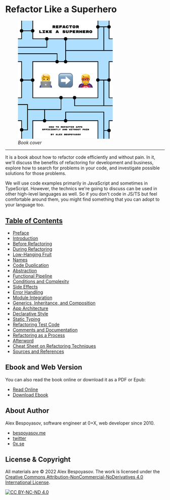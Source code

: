 # Refactor Like a Superhero

<figure>
  <img src="../images/cover.png" width="300">
  <figcaption><em>Book cover</em></figcaption>
</figure>

---

It is a book about how to refactor code efficiently and without pain. In it, we'll discuss the benefits of refactoring for development and business, explore how to search for problems in your code, and investigate possible solutions for those problems.

We will use code examples primarily in JavaScript and sometimes in TypeScript. However, the technics we're going to discuss can be used in other high-level languages as well. So if you don't code in JS/TS but feel comfortable around them, you might find something that you can adopt to your language too.

## [Table of Contents](./TOC.md)

- [Preface](./01-preface.md)
- [Introduction](./02-introduction.md)
- [Before Refactoring](./03-before-start.md)
- [During Refactoring](./04-during-refactoring.md)
- [Low-Hanging Fruit](./05-low-hanging-fruit.md)
- [Names](./06-names.md)
- [Code Duplication](./07-duplication.md)
- [Abstraction](./08-abstraction.md)
- [Functional Pipeline](./09-functional-pipeline.md)
- [Conditions and Complexity](./10-conditions.md)
- [Side Effects](./11-side-effects.md)
- [Error Handling](./12-error-handling.md)
- [Module Integration](./13-module-integration.md)
- [Generics, Inheritance, and Composition](./14-generics.md)
- [App Architecture](./15-architecture.md)
- [Declarative Style](./16-declarative-style.md)
- [Static Typing](./17-static-typing.md)
- [Refactoring Test Code](./18-test-code.md)
- [Comments and Documentation](./19-comments-and-docs.md)
- [Refactoring as a Process](./20-refactoring-process.md)
- [Afterword](./21-afterword.md)
- [Cheat Sheet on Refactoring Techniques](./22-cheatsheet.md)
- [Sources and References](./23-sources.md)

## Ebook and Web Version

You can also read the book online or download it as a PDF or Epub:

- [Read Online](https://refactor-like-a-superhero.vercel.app/ru)
- [Download Ebook](https://refactor-like-a-superhero.vercel.app/ru#download-ebook)

## About Author

Alex Bespoyasov, software engineer at 0+X, web developer since 2010.

- [bespoyasov.me](https://bespoyasov.me)
- [twitter](https://twitter.com/bespoyasov_)
- [0x.se](https://0x.se)

## License & Copyright

All materials are © 2022 Alex Bespoyasov. The work is licensed under the [Creative Commons Attribution-NonCommercial-NoDerivatives 4.0 International License](http://creativecommons.org/licenses/by-nc-nd/4.0/).

[![CC BY-NC-ND 4.0](https://i.creativecommons.org/l/by-nc-nd/4.0/88x31.png)](http://creativecommons.org/licenses/by-nc-nd/4.0/)
